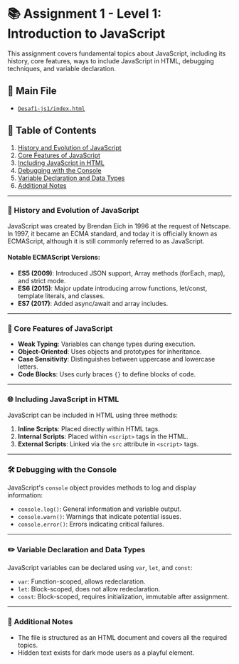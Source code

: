 
# 📚 Assignment 1 - Level 1: Introduction to JavaScript

This assignment covers fundamental topics about JavaScript, including its history, core features, ways to include JavaScript in HTML, debugging techniques, and variable declaration.

## 📂 Main File
- [`Desaf1-js1/index.html`](Desaf1-js1/index.html)

## 📑 Table of Contents
1. [History and Evolution of JavaScript](#history-and-evolution-of-javascript)
2. [Core Features of JavaScript](#core-features-of-javascript)
3. [Including JavaScript in HTML](#including-javascript-in-html)
4. [Debugging with the Console](#debugging-with-the-console)
5. [Variable Declaration and Data Types](#variable-declaration-and-data-types)
6. [Additional Notes](#additional-notes)

---

### 📖 History and Evolution of JavaScript
JavaScript was created by Brendan Eich in 1996 at the request of Netscape. In 1997, it became an ECMA standard, and today it is officially known as ECMAScript, although it is still commonly referred to as JavaScript.

#### Notable ECMAScript Versions:
- **ES5 (2009)**: Introduced JSON support, Array methods (forEach, map), and strict mode.
- **ES6 (2015)**: Major update introducing arrow functions, let/const, template literals, and classes.
- **ES7 (2017)**: Added async/await and array includes.

---

### 🚀 Core Features of JavaScript
- **Weak Typing**: Variables can change types during execution.
- **Object-Oriented**: Uses objects and prototypes for inheritance.
- **Case Sensitivity**: Distinguishes between uppercase and lowercase letters.
- **Code Blocks**: Uses curly braces `{}` to define blocks of code.

---

### 🌐 Including JavaScript in HTML
JavaScript can be included in HTML using three methods:
1. **Inline Scripts**: Placed directly within HTML tags.
2. **Internal Scripts**: Placed within `<script>` tags in the HTML.
3. **External Scripts**: Linked via the `src` attribute in `<script>` tags.

---

### 🛠️ Debugging with the Console
JavaScript's `console` object provides methods to log and display information:
- `console.log()`: General information and variable output.
- `console.warn()`: Warnings that indicate potential issues.
- `console.error()`: Errors indicating critical failures.

---

### ✏️ Variable Declaration and Data Types
JavaScript variables can be declared using `var`, `let`, and `const`:
- `var`: Function-scoped, allows redeclaration.
- `let`: Block-scoped, does not allow redeclaration.
- `const`: Block-scoped, requires initialization, immutable after assignment.

---

### 📌 Additional Notes
- The file is structured as an HTML document and covers all the required topics.  
- Hidden text exists for dark mode users as a playful element.
